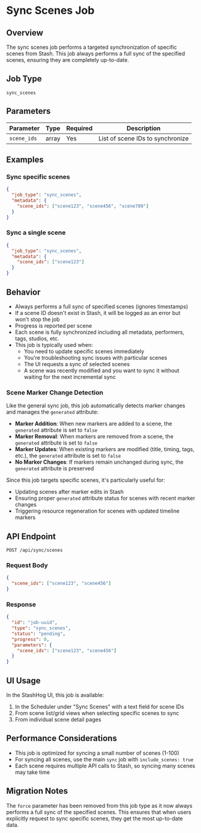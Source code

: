 # Sync Scenes Job

## Overview
The sync scenes job performs a targeted synchronization of specific scenes from Stash. This job always performs a full sync of the specified scenes, ensuring they are completely up-to-date.

## Job Type
`sync_scenes`

## Parameters

| Parameter | Type | Required | Description |
|-----------|------|----------|-------------|
| `scene_ids` | array | Yes | List of scene IDs to synchronize |

## Examples

### Sync specific scenes
```json
{
  "job_type": "sync_scenes",
  "metadata": {
    "scene_ids": ["scene123", "scene456", "scene789"]
  }
}
```

### Sync a single scene
```json
{
  "job_type": "sync_scenes",
  "metadata": {
    "scene_ids": ["scene123"]
  }
}
```

## Behavior
- Always performs a full sync of specified scenes (ignores timestamps)
- If a scene ID doesn't exist in Stash, it will be logged as an error but won't stop the job
- Progress is reported per scene
- Each scene is fully synchronized including all metadata, performers, tags, studios, etc.
- This job is typically used when:
  - You need to update specific scenes immediately
  - You're troubleshooting sync issues with particular scenes
  - The UI requests a sync of selected scenes
  - A scene was recently modified and you want to sync it without waiting for the next incremental sync

### Scene Marker Change Detection
Like the general sync job, this job automatically detects marker changes and manages the `generated` attribute:

- **Marker Addition**: When new markers are added to a scene, the `generated` attribute is set to `false`
- **Marker Removal**: When markers are removed from a scene, the `generated` attribute is set to `false`  
- **Marker Updates**: When existing markers are modified (title, timing, tags, etc.), the `generated` attribute is set to `false`
- **No Marker Changes**: If markers remain unchanged during sync, the `generated` attribute is preserved

Since this job targets specific scenes, it's particularly useful for:
- Updating scenes after marker edits in Stash
- Ensuring proper `generated` attribute status for scenes with recent marker changes
- Triggering resource regeneration for scenes with updated timeline markers

## API Endpoint
`POST /api/sync/scenes`

### Request Body
```json
{
  "scene_ids": ["scene123", "scene456"]
}
```

### Response
```json
{
  "id": "job-uuid",
  "type": "sync_scenes",
  "status": "pending",
  "progress": 0,
  "parameters": {
    "scene_ids": ["scene123", "scene456"]
  }
}
```

## UI Usage
In the StashHog UI, this job is available:
1. In the Scheduler under "Sync Scenes" with a text field for scene IDs
2. From scene list/grid views when selecting specific scenes to sync
3. From individual scene detail pages

## Performance Considerations
- This job is optimized for syncing a small number of scenes (1-100)
- For syncing all scenes, use the main `sync` job with `include_scenes: true`
- Each scene requires multiple API calls to Stash, so syncing many scenes may take time

## Migration Notes
The `force` parameter has been removed from this job type as it now always performs a full sync of the specified scenes. This ensures that when users explicitly request to sync specific scenes, they get the most up-to-date data.